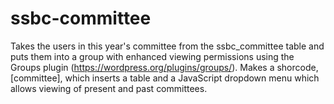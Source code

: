# ssbc-committee
Takes the users in this year's committee from the ssbc_committee table and puts them into a group with enhanced viewing permissions using the Groups plugin (https://wordpress.org/plugins/groups/). Makes a shorcode, [committee], which inserts a table and a JavaScript dropdown menu which allows viewing of present and past committees.
